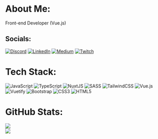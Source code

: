 # About Me:
Front-end Developer (Vue.js)


## Socials:
[![Discord](https://img.shields.io/badge/Discord-%237289DA.svg?logo=discord&logoColor=white)](https://discord.gg/armin#9762) [![LinkedIn](https://img.shields.io/badge/LinkedIn-%230077B5.svg?logo=linkedin&logoColor=white)](https://linkedin.com/in/armin-sabaghi) [![Medium](https://img.shields.io/badge/Medium-12100E?logo=medium&logoColor=white)](https://medium.com/@Arminsb) [![Twitch](https://img.shields.io/badge/Twitch-%239146FF.svg?logo=Twitch&logoColor=white)](https://twitch.tv/Rminito) 

# Tech Stack:
![JavaScript](https://img.shields.io/badge/javascript-%23323330.svg?style=for-the-badge&logo=javascript&logoColor=%23F7DF1E) ![TypeScript](https://img.shields.io/badge/typescript-%23007ACC.svg?style=for-the-badge&logo=typescript&logoColor=white) ![NuxtJS](https://img.shields.io/badge/Nuxt-black?style=for-the-badge&logo=nuxt.js&logoColor=white) ![SASS](https://img.shields.io/badge/SASS-hotpink.svg?style=for-the-badge&logo=SASS&logoColor=white) ![TailwindCSS](https://img.shields.io/badge/tailwindcss-%2338B2AC.svg?style=for-the-badge&logo=tailwind-css&logoColor=white) ![Vue.js](https://img.shields.io/badge/vuejs-%2335495e.svg?style=for-the-badge&logo=vuedotjs&logoColor=%234FC08D) ![Vuetify](https://img.shields.io/badge/Vuetify-1867C0?style=for-the-badge&logo=vuetify&logoColor=AEDDFF) ![Bootstrap](https://img.shields.io/badge/bootstrap-%23563D7C.svg?style=for-the-badge&logo=bootstrap&logoColor=white) ![CSS3](https://img.shields.io/badge/css3-%231572B6.svg?style=for-the-badge&logo=css3&logoColor=white) ![HTML5](https://img.shields.io/badge/html5-%23E34F26.svg?style=for-the-badge&logo=html5&logoColor=white)
# GitHub Stats:
![](https://github-readme-streak-stats.herokuapp.com/?user=arminsb&theme=dark&hide_border=false)<br/>
![](https://github-readme-stats.vercel.app/api/top-langs/?username=arminsb&theme=dark&hide_border=false&include_all_commits=true&count_private=true&layout=compact)

<!-- created with GPRM ( https://gprm.itsvg.in ) -->

